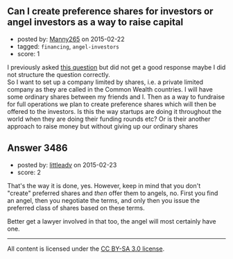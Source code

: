 ## Can I create preference shares for investors or angel investors as a way to raise capital

- posted by: [Manny265](https://stackexchange.com/users/2554771/manny265) on 2015-02-22
- tagged: `financing`, `angel-investors`
- score: 1

<p>I previously asked <a href="https://startups.stackexchange.com/questions/2908/can-i-convert-ordinary-shares-into-preference-redeemable-shares">this question</a> but did not get a good response maybe I did not structure the question correctly.<br> So I want to set up a company limited by shares, i.e. a private limited company as they are called in the Common Wealth countries. I will have some ordinary shares between my friends and I. Then as a way to fundraise for full operations we plan to create preference shares which will then be offered to the investors. Is this the way startups are doing it throughout the world when they are doing their funding rounds etc? Or is their another approach to raise money but without giving up our ordinary shares</p>



## Answer 3486

- posted by: [littleadv](https://stackexchange.com/users/307221/littleadv) on 2015-02-23
- score: 2

<p>That's the way it is done, yes. However, keep in mind that you don't "create" preferred shares and <em>then</em> offer them to angels, no. First you find an angel, then you negotiate the terms, and only then you issue the preferred class of shares based on these terms.</p>

<p>Better get a lawyer involved in that too, the angel will most certainly have one.</p>




---

All content is licensed under the [CC BY-SA 3.0 license](https://creativecommons.org/licenses/by-sa/3.0/).
